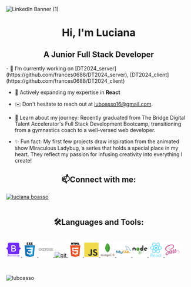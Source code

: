 ![LinkedIn Banner (1)](https://github.com/Luboasso/Luboasso/assets/69759992/c65882d8-e505-4b46-a900-e4f47436411c)
<h1 align="center">Hi, I'm Luciana</h1>
<h2 align="center">A Junior Full Stack Developer</h2>
- 🔭 I’m currently working on [DT2024_server](https://github.com/frances0688/DT2024_server), [DT2024_client](https://github.com/frances0688/DT2024_client)

- 🌱  Actively expanding my expertise in **React**

- ✉️ Don't hesitate to reach out at luboasso16@gmail.com.

- 📄 Learn about my journey: Recently graduated from The Bridge Digital Talent Accelerator's Full Stack Development Bootcamp, transitioning from a gymnastics coach to a well-versed web developer.

- ✨ Fun fact: My first few projects draw inspiration from the animated show Miraculous Ladybug, a series that holds a special place in my heart. They reflect my passion for infusing creativity into everything I create!

<h2 align="center">📫Connect with me:</h2>

<div align: "center">
  <a href="https://linkedin.com/in/lucianaboasso" target="blank">
    <img src="https://raw.githubusercontent.com/rahuldkjain/github-profile-readme-generator/master/src/images/icons/Social/linked-in-alt.svg" alt="luciana boasso" height="30" width="40" />
  </a>
</div>

<br>
<h2 align="center">🛠Languages and Tools:</h2><br>
<div align: "center">
<a href="https://getbootstrap.com" target="_blank" rel="noreferrer"> <img src="https://raw.githubusercontent.com/devicons/devicon/master/icons/bootstrap/bootstrap-plain-wordmark.svg" alt="bootstrap" width="40" height="40"/> </a> 
   <a href="https://www.w3schools.com/css/" target="_blank" rel="noreferrer"> 
  <img src="https://raw.githubusercontent.com/devicons/devicon/master/icons/css3/css3-original-wordmark.svg" alt="css3" width="40" height="40"/> 
</a>
<a href="https://expressjs.com" target="_blank" rel="noreferrer"> <img src="https://raw.githubusercontent.com/devicons/devicon/master/icons/express/express-original-wordmark.svg" alt="express" width="40" height="40"/> </a> 
<a href="https://git-scm.com/" target="_blank" rel="noreferrer"> <img src="https://www.vectorlogo.zone/logos/git-scm/git-scm-icon.svg" alt="git" width="40" height="40"/> </a> 
<a href="https://www.w3.org/html/" target="_blank" rel="noreferrer"> <img src="https://raw.githubusercontent.com/devicons/devicon/master/icons/html5/html5-original-wordmark.svg" alt="html5" width="40" height="40"/> </a> 
<a href="https://developer.mozilla.org/en-US/docs/Web/JavaScript" target="_blank" rel="noreferrer"> <img src="https://raw.githubusercontent.com/devicons/devicon/master/icons/javascript/javascript-original.svg" alt="javascript" width="40" height="40"/> </a> 
<a href="https://www.mongodb.com/" target="_blank" rel="noreferrer"> <img src="https://raw.githubusercontent.com/devicons/devicon/master/icons/mongodb/mongodb-original-wordmark.svg" alt="mongodb" width="40" height="40"/> </a> 
<a href="https://www.mysql.com/" target="_blank" rel="noreferrer"> <img src="https://raw.githubusercontent.com/devicons/devicon/master/icons/mysql/mysql-original-wordmark.svg" alt="mysql" width="40" height="40"/> </a> 
<a href="https://nodejs.org" target="_blank" rel="noreferrer"> <img src="https://raw.githubusercontent.com/devicons/devicon/master/icons/nodejs/nodejs-original-wordmark.svg" alt="nodejs" width="40" height="40"/> </a> 
<a href="https://reactjs.org/" target="_blank" rel="noreferrer"> <img src="https://raw.githubusercontent.com/devicons/devicon/master/icons/react/react-original-wordmark.svg" alt="react" width="40" height="40"/> </a> 
<a href="https://sass-lang.com" target="_blank" rel="noreferrer"> <img src="https://raw.githubusercontent.com/devicons/devicon/master/icons/sass/sass-original.svg" alt="sass" width="40" height="40"/> </a> </p>
</div>
<br>
<p><img src="https://github-readme-stats.vercel.app/api/top-langs?username=luboasso&show_icons=true&locale=en&layout=compact" alt="luboasso" /></p>
<div align="center">

